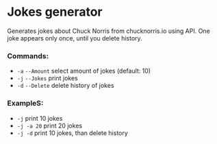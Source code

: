 # Jokes generator
Generates jokes about Chuck Norris from chucknorris.io using API. One joke appears only once, until you delete history.

### Commands:

- `-a` `--Amount` select amount of jokes (default: 10)
- `-j` `--Jokes` print jokes
- `-d` `--Delete` delete history of jokes

### ExampleS:

- `-j` print 10 jokes
- `-j -a 20` print 20 jokes
- `-j -d` print 10 jokes, than delete history